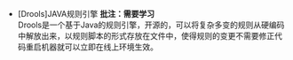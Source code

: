 - [Drools]JAVA规则引擎 **批注：需要学习**  
Drools是一个基于Java的规则引擎，开源的，可以将复杂多变的规则从硬编码中解放出来，以规则脚本的形式存放在文件中，使得规则的变更不需要修正代码重启机器就可以立即在线上环境生效。


